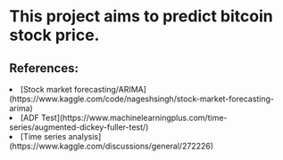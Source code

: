 # This project aims to predict bitcoin stock price.<br/> 
## References:<br/>
<li> [Stock market forecasting/ARIMA](https://www.kaggle.com/code/nageshsingh/stock-market-forecasting-arima)<br/>
<li> [ADF Test](https://www.machinelearningplus.com/time-series/augmented-dickey-fuller-test/)<br/>
<li> [Time series analysis](https://www.kaggle.com/discussions/general/272226)<br/>
